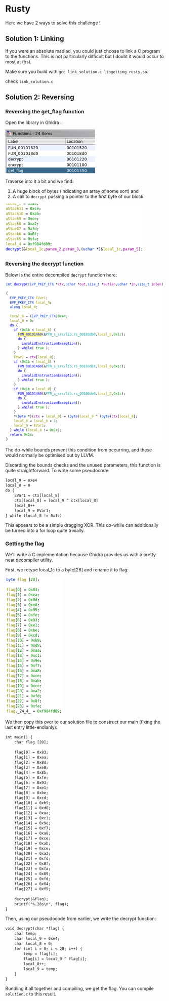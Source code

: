 # Rusty

Here we have 2 ways to solve this challenge !

## Solution 1: Linking

If you were an absolute madlad, you could just choose to link a C program to the functions. This is not particularly difficult but I doubt it would occur to most at first.

Make sure you build with `gcc link_solution.c libgetting_rusty.so`.

check `link_solution.c`

## Solution 2: Reversing

### Reversing the get_flag function

Open the library  in Ghidra :

![](assets/functions.png)

Traverse into it a bit and we find:
1. A huge block of bytes (indicating an array of some sort) and
2. A call to `decrypt` passing a pointer to the first byte of our block.

![](assets/decrypt_call.png)

### Reversing the decrypt function

Below is the entire decompiled `decrypt` function here:

![](assets/decrypt.png)

The do-while bounds prevent this condition from occurring, and these would normally
be optimised out by LLVM.

Discarding the bounds checks and the unused parameters, this function is quite straightforward. To write some
pseudocode:

```text
local_9 = 0xe4
local_8 = 0
do {
    EVar1 = ctx[local_8]
    ctx[local_8] = local_9 ^ ctx[local_8]
    local_8++
    local_9 = EVar1;
} while (local_8 != 0x1c)
```

This appears to be a simple dragging XOR. This do-while can additionally be turned into a for loop quite trivially.

### Getting the flag

We'll write a C implementation because Ghidra provides us with a pretty neat decompiler utility.

First, we retype local_1c to a byte[28] and rename it to flag:

![](assets/retyping.png)

We then copy this over to our solution file to construct our main (fixing the last entry little-endianly):

```
int main() {
    char flag [28];

    flag[0] = 0x83;
    flag[1] = 0xea;
    flag[2] = 0x8d;
    flag[3] = 0xe8;
    flag[4] = 0x85;
    flag[5] = 0xfe;
    flag[6] = 0x93;
    flag[7] = 0xe1;
    flag[8] = 0xbe;
    flag[9] = 0xcd;
    flag[10] = 0xb9;
    flag[11] = 0xd8;
    flag[12] = 0xaa;
    flag[13] = 0xc1;
    flag[14] = 0x9e;
    flag[15] = 0xf7;
    flag[16] = 0xa8;
    flag[17] = 0xce;
    flag[18] = 0xab;
    flag[19] = 0xce;
    flag[20] = 0xa2;
    flag[21] = 0xfd;
    flag[22] = 0x8f;
    flag[23] = 0xfa;
    flag[24] = 0x89;
    flag[25] = 0xfd;
    flag[26] = 0x84;
    flag[27] = 0xf9;

    decrypt(&flag);
    printf("%.28s\n", flag);
}
```

Then, using our pseudocode from earlier, we write the decrypt function:

```
void decrypt(char *flag) {
    char temp;
    char local_9 = 0xe4;
    char local_8 = 0;
    for (int i = 0; i < 28; i++) {
        temp = flag[i];
        flag[i] = local_9 ^ flag[i];
        local_8++;
        local_9 = temp;
    }
}
```

Bundling it all together and compiling, we get the flag. You can compile `solution.c` to this result.